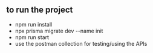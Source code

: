 ## to run the project
- npm run install
- npx prisma migrate dev --name init
- npm run start
- use the postman collection for testing/using the APIs